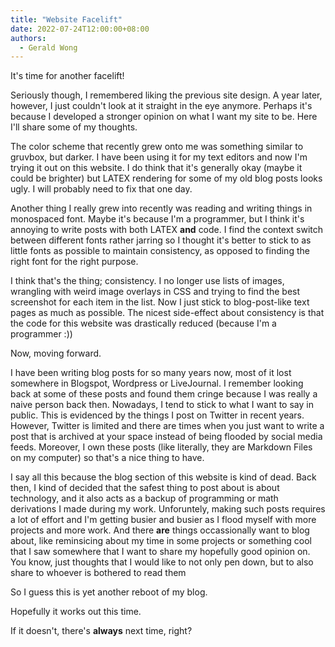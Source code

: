 ```yaml
---
title: "Website Facelift"
date: 2022-07-24T12:00:00+08:00
authors:
  - Gerald Wong
---
```

It's time for another facelift!

Seriously though, I remembered liking the previous site design.
A year later, however, I just couldn't look at it straight in the eye anymore. 
Perhaps it's because I developed a stronger opinion on what I want my site to be.
Here I'll share some of my thoughts.

<!--more-->

The color scheme that recently grew onto me was something similar to gruvbox, but darker. 
I have been using it for my text editors and now I'm trying it out on this website. 
I do think that it's generally okay (maybe it could be brighter) but LATEX rendering for some of my old blog posts looks ugly.
I will probably need to fix that one day.

Another thing I really grew into recently was reading and writing things in monospaced font. 
Maybe it's because I'm a programmer, but I think it's annoying to write posts with both LATEX **and** code. 
I find the context switch between different fonts rather jarring so I thought it's better to stick to as little fonts as possible to maintain consistency, as opposed to finding the right font for the right purpose.  

I think that's the thing; consistency.
I no longer use lists of images,  wrangling with weird image overlays in CSS and trying to find the best screenshot for each item in the list. 
Now I just stick to blog-post-like text pages as much as possible. 
The nicest side-effect about consistency is that the code for this website was drastically reduced (because I'm a programmer :))

Now, moving forward. 

I have been writing blog posts for so many years now, most of it lost somewhere in Blogspot, Wordpress or LiveJournal.
I remember looking back at some of these posts and found them cringe because I was really a naive person back then.
Nowadays, I tend to stick to what I want to say in public.
This is evidenced by the things I post on Twitter in recent years.
However, Twitter is limited and there are times when you just want to write a post that is archived at your space instead of being flooded by social media feeds. 
Moreover, I own these posts (like literally, they are Markdown Files on my computer) so that's a nice thing to have.

I say all this because the blog section of this website is kind of dead. 
Back then, I kind of decided that the safest thing to post about is about technology, and it also acts as a backup of programming or math derivations I made during my work. 
Unforuntely, making such posts requires a lot of effort and I'm getting busier and busier as I flood myself with more projects and more work. 
And there **are** things occassionally want to blog about, like reminsicing about my time in some projects or something cool that I saw somewhere that I want to share my hopefully good opinion on. 
You know, just thoughts that I would like to not only pen down, but to also share to whoever is bothered to read them

So I guess this is yet another reboot of my blog.

Hopefully it works out this time.

If it doesn't, there's **always** next time, right?
